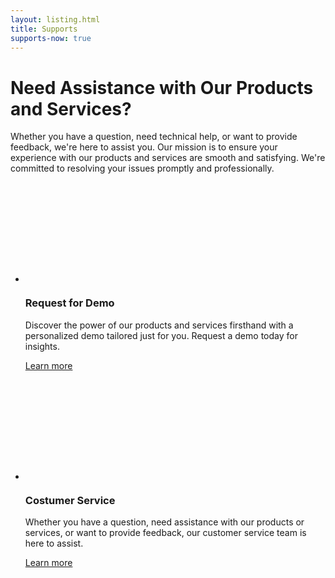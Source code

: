 ```yaml
---
layout: listing.html
title: Supports
supports-now: true
---
```


<div class="text">

# Need Assistance with Our Products and Services?

Whether you have a question, need technical help, or want to provide feedback, we're here to assist you. Our mission is to ensure your experience with our products and services are smooth and satisfying. We're committed to resolving your issues promptly and professionally.

</div>

<div class="dots"></div>

- <svg width="160" height="160" viewBox="0 0 128 128" aria-label="Icon of hand requesting a demo"><use href="/img/icons/shadow.svg#request-demo"></use></svg>

  ### Request for Demo

  Discover the power of our products and services firsthand with a personalized demo tailored just for you. Request a demo today for insights.

  <a href="/request-for-demo" class="button pill blue">Learn more <i class="arrow"></i></a>

- <svg width="160" height="160" viewBox="0 0 128 128" aria-label="Two chat bubble depicting costumer service "><use href="/img/icons/shadow.svg#costumer"></use></svg>

  ### Costumer Service

  Whether you have a question, need assistance with our products or services, or want to provide feedback, our customer service team is here to assist.

  <a href="/costumer-service" class="button pill blue">Learn more <i class="arrow"></i></a>
